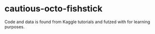 # cautious-octo-fishstick

Code and data is found from Kaggle tutorials and futzed with for learning purposes.
